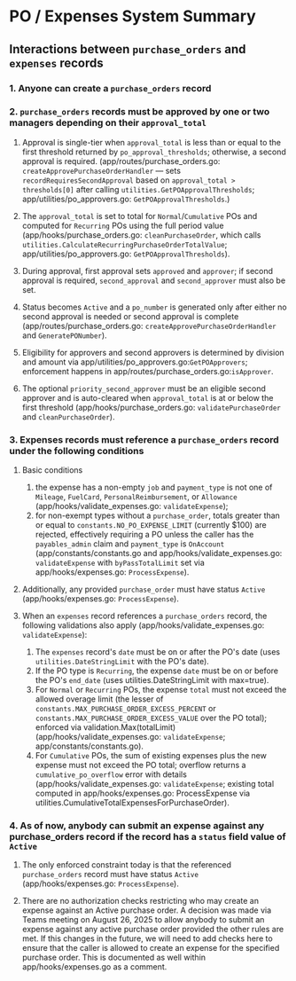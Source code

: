 # PO / Expenses System Summary

## Interactions between `purchase_orders` and `expenses` records

### 1. Anyone can create a `purchase_orders` record

### 2. `purchase_orders` records must be approved by one or two managers depending on their `approval_total`

1. Approval is single-tier when `approval_total` is less than or equal to the first threshold returned by `po_approval_thresholds`; otherwise, a second approval is required. (app/routes/purchase_orders.go: `createApprovePurchaseOrderHandler` — sets `recordRequiresSecondApproval` based on `approval_total > thresholds[0]` after calling `utilities.GetPOApprovalThresholds`; app/utilities/po_approvers.go: `GetPOApprovalThresholds`.)

2. The `approval_total` is set to total for `Normal`/`Cumulative` POs and computed for `Recurring` POs using the full period value (app/hooks/purchase_orders.go: `cleanPurchaseOrder`, which calls `utilities.CalculateRecurringPurchaseOrderTotalValue`; app/utilities/po_approvers.go: `GetPOApprovalThresholds`).

3. During approval, first approval sets `approved` and `approver`; if second approval is required, `second_approval` and `second_approver` must also be set.

4. Status becomes `Active` and a `po_number` is generated only after either no second approval is needed or second approval is complete (app/routes/purchase_orders.go: `createApprovePurchaseOrderHandler` and `GeneratePONumber`).

5. Eligibility for approvers and second approvers is determined by division and amount via app/utilities/po_approvers.go:`GetPOApprovers`; enforcement happens in app/routes/purchase_orders.go:`isApprover`.

6. The optional `priority_second_approver` must be an eligible second approver and is auto-cleared when `approval_total` is at or below the first threshold (app/hooks/purchase_orders.go: `validatePurchaseOrder` and `cleanPurchaseOrder`).

### 3. Expenses records must reference a `purchase_orders` record under the following conditions

1. Basic conditions

   1. the expense has a non-empty `job` and `payment_type` is not one of `Mileage`, `FuelCard`, `PersonalReimbursement`, or `Allowance` (app/hooks/validate_expenses.go: `validateExpense`);
   2. for non-exempt types without a `purchase_order`, totals greater than or equal to `constants.NO_PO_EXPENSE_LIMIT` (currently $100) are rejected, effectively requiring a PO unless the caller has the `payables_admin` claim and `payment_type` is `OnAccount` (app/constants/constants.go and app/hooks/validate_expenses.go: `validateExpense` with `byPassTotalLimit` set via app/hooks/expenses.go: `ProcessExpense`).

2. Additionally, any provided `purchase_order` must have status `Active` (app/hooks/expenses.go: `ProcessExpense`).

3. When an `expenses` record references a `purchase_orders` record, the following validations also apply (app/hooks/validate_expenses.go: `validateExpense`):
   1. The `expenses` record's `date` must be on or after the PO's date (uses `utilities.DateStringLimit` with the PO's date).
   2. If the PO type is `Recurring`, the expense `date` must be on or before the PO's `end_date` (uses utilities.DateStringLimit with max=true).
   3. For `Normal` or `Recurring` POs, the expense `total` must not exceed the allowed overage limit (the lesser of `constants.MAX_PURCHASE_ORDER_EXCESS_PERCENT` or `constants.MAX_PURCHASE_ORDER_EXCESS_VALUE` over the PO total); enforced via validation.Max(totalLimit) (app/hooks/validate_expenses.go: `validateExpense`; app/constants/constants.go).
   4. For `Cumulative` POs, the sum of existing expenses plus the new expense must not exceed the PO total; overflow returns a `cumulative_po_overflow` error with details (app/hooks/validate_expenses.go: `validateExpense`; existing total computed in app/hooks/expenses.go: ProcessExpense via utilities.CumulativeTotalExpensesForPurchaseOrder).

### 4. As of now, anybody can submit an expense against any purchase_orders record if the record has a `status` field value of `Active`

1. The only enforced constraint today is that the referenced `purchase_orders` record must have status `Active` (app/hooks/expenses.go: `ProcessExpense`).

2. There are no authorization checks restricting who may create an expense against an Active purchase order. A decision was made via Teams meeting on August 26, 2025 to allow anybody to submit an expense against any active purchase order provided the other rules are met. If this changes in the future, we will need to add checks here to ensure that the caller is allowed to create an expense for the specified purchase order. This is documented as well within app/hooks/expenses.go as a comment.

